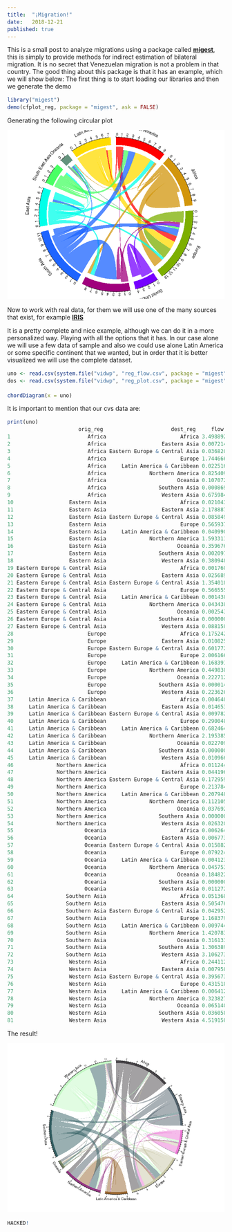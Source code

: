 ```yaml
---
title:  "¡Migration!"
date:   2018-12-21
published: true
---
```


This is a small post to analyze migrations using a package called [**migest**](https://cran.r-project.org/web/packages/migest/index.html), this is simply to provide methods for indirect estimation of bilateral migration. It is no secret that Venezuelan migration is not a problem in that country. The good thing about this package is that it has an example, which we will show below:
The first thing is to start loading our libraries and then we generate the demo

~~~R
library("migest")
demo(cfplot_reg, package = "migest", ask = FALSE)
~~~
Generating the following circular plot 

![](/images/migra_demo.png)

Now to work with real data, for them we will use one of the many sources that exist, for example [**IRIS**](https://www.irs.gov/statistics/soi-tax-stats-migration-data-2015-2016)

It is a pretty complete and nice example, although we can do it in a more personalized way. Playing with all the options that it has. In our case alone we will use a few data of sample and also we could use alone Latin America or some specific continent that we wanted, but in order that it is better visualized we will use the complete dataset.

~~~R
uno <- read.csv(system.file("vidwp", "reg_flow.csv", package = "migest"), stringsAsFactors=FALSE)
dos <- read.csv(system.file("vidwp", "reg_plot.csv", package = "migest"), stringsAsFactors=FALSE)

chordDiagram(x = uno)
~~~

It is important to mention that our cvs data are:

~~~R
print(uno)
                       orig_reg                      dest_reg     flow
1                         Africa                        Africa 3.498892
2                         Africa                  Eastern Asia 0.007214
3                         Africa Eastern Europe & Central Asia 0.036820
4                         Africa                        Europe 1.744666
5                         Africa     Latin America & Caribbean 0.022516
6                         Africa              Northern America 0.825409
7                         Africa                       Oceania 0.107072
8                         Africa                 Southern Asia 0.000869
9                         Africa                  Western Asia 0.675984
10                  Eastern Asia                        Africa 0.021043
11                  Eastern Asia                  Eastern Asia 2.178887
12                  Eastern Asia Eastern Europe & Central Asia 0.085849
13                  Eastern Asia                        Europe 0.565937
14                  Eastern Asia     Latin America & Caribbean 0.040990
15                  Eastern Asia              Northern America 1.593311
16                  Eastern Asia                       Oceania 0.359676
17                  Eastern Asia                 Southern Asia 0.002097
18                  Eastern Asia                  Western Asia 0.380948
19 Eastern Europe & Central Asia                        Africa 0.001760
20 Eastern Europe & Central Asia                  Eastern Asia 0.025689
21 Eastern Europe & Central Asia Eastern Europe & Central Asia 1.354018
22 Eastern Europe & Central Asia                        Europe 0.566555
23 Eastern Europe & Central Asia     Latin America & Caribbean 0.001438
24 Eastern Europe & Central Asia              Northern America 0.043438
25 Eastern Europe & Central Asia                       Oceania 0.002543
26 Eastern Europe & Central Asia                 Southern Asia 0.000000
27 Eastern Europe & Central Asia                  Western Asia 0.088158
28                        Europe                        Africa 0.175242
29                        Europe                  Eastern Asia 0.010825
30                        Europe Eastern Europe & Central Asia 0.601772
31                        Europe                        Europe 2.006166
32                        Europe     Latin America & Caribbean 0.168391
33                        Europe              Northern America 0.449838
34                        Europe                       Oceania 0.222712
35                        Europe                 Southern Asia 0.000014
36                        Europe                  Western Asia 0.223626
37     Latin America & Caribbean                        Africa 0.004648
38     Latin America & Caribbean                  Eastern Asia 0.014653
39     Latin America & Caribbean Eastern Europe & Central Asia 0.009782
40     Latin America & Caribbean                        Europe 0.290048
41     Latin America & Caribbean     Latin America & Caribbean 0.682464
42     Latin America & Caribbean              Northern America 2.195385
43     Latin America & Caribbean                       Oceania 0.022709
44     Latin America & Caribbean                 Southern Asia 0.000000
45     Latin America & Caribbean                  Western Asia 0.010966
46              Northern America                        Africa 0.011244
47              Northern America                  Eastern Asia 0.044196
48              Northern America Eastern Europe & Central Asia 0.172959
49              Northern America                        Europe 0.213784
50              Northern America     Latin America & Caribbean 0.207948
51              Northern America              Northern America 0.112105
52              Northern America                       Oceania 0.037692
53              Northern America                 Southern Asia 0.000000
54              Northern America                  Western Asia 0.026320
55                       Oceania                        Africa 0.006264
56                       Oceania                  Eastern Asia 0.006773
57                       Oceania Eastern Europe & Central Asia 0.015882
58                       Oceania                        Europe 0.079224
59                       Oceania     Latin America & Caribbean 0.004123
60                       Oceania              Northern America 0.045753
61                       Oceania                       Oceania 0.184822
62                       Oceania                 Southern Asia 0.000000
63                       Oceania                  Western Asia 0.011272
64                 Southern Asia                        Africa 0.051368
65                 Southern Asia                  Eastern Asia 0.505476
66                 Southern Asia Eastern Europe & Central Asia 0.042952
67                 Southern Asia                        Europe 1.168379
68                 Southern Asia     Latin America & Caribbean 0.009744
69                 Southern Asia              Northern America 1.420783
70                 Southern Asia                       Oceania 0.316133
71                 Southern Asia                 Southern Asia 1.306389
72                 Southern Asia                  Western Asia 3.106273
73                  Western Asia                        Africa 0.244112
74                  Western Asia                  Eastern Asia 0.007958
75                  Western Asia Eastern Europe & Central Asia 0.395673
76                  Western Asia                        Europe 0.431518
77                  Western Asia     Latin America & Caribbean 0.006412
78                  Western Asia              Northern America 0.323827
79                  Western Asia                       Oceania 0.065140
80                  Western Asia                 Southern Asia 0.036058
81                  Western Asia                  Western Asia 4.519158
~~~

The result! 

![](/images/america.png)

~~~R
HACKED!
~~~
